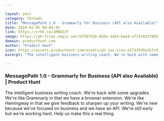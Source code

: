 ```yaml
---

layout: post
category: threads
title: "MessagePath 1.0 - Grammarly for Business (API also Available)"
date: 2019-02-05 08:04:45
link: https://vrhk.co/2MNOZzP
image: https://ph-files.imgix.net/b7597d2b-850a-4d43-bee4-af33c022f85b?auto=format&fit=crop&h=512&w=1024
domain: producthunt.com
author: "Product Hunt"
icon: https://assets.producthunt.com/assets/ph-ios-icon-e1733530a1bfc41080db8161823f1ef262cdbbc933800c0a2a706f70eb9c277a.png
excerpt: "The intelligent business writing coach. We're back with some upgrades. We're like Grammarly in that we have a browser extension. We're like Hemingway in that we give feedback to sharpen up your writing. We're new because we've focused on business and we have an API. We're still early but we're working hard. Help us make this a real thing."

---
```


### MessagePath 1.0 - Grammarly for Business (API also Available) | Product Hunt

The intelligent business writing coach. We're back with some upgrades. We're like Grammarly in that we have a browser extension. We're like Hemingway in that we give feedback to sharpen up your writing. We're new because we've focused on business and we have an API. We're still early but we're working hard. Help us make this a real thing.
